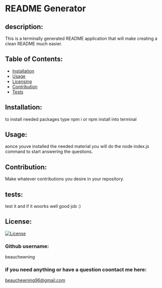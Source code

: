 # README Generator
## description:
This is a terminally generated README application that will make creating a clean README much easier.
## Table of Contents:
* [Installation](#installation)
* [Usage](#usage)
* [Licensing](#licensing)
* [Contribution](#contribution)
* [Tests](#tests)
## Installation:
to install needed packages type npm i or npm install into terminal
## Usage:
aonce youve installed the needed material you will do the node index.js command to start answering the questions. 
## Contribution:
Make whatever contributions you desire in your repository.
## tests:
test it and if it woorks well good job :)
## License:
[![License](https://img.shields.io/badge/License-EPL%201.0-red.svg)](https://opensource.org/licenses/EPL-1.0)
### Github username:
beauchewning
### if you need anything or have a question coontact me here:
beauchewning96@gmail.com
